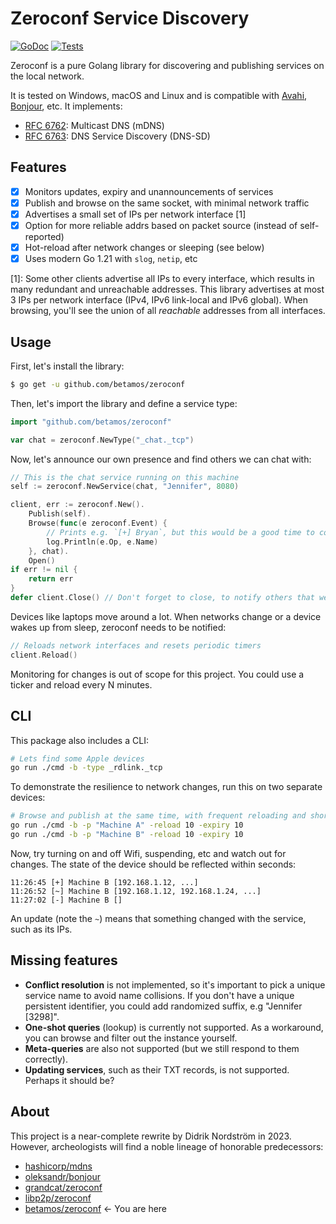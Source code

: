 # Zeroconf Service Discovery

[![GoDoc](https://godoc.org/github.com/betamos/zeroconf?status.svg)](https://godoc.org/github.com/betamos/zeroconf)
[![Tests](https://github.com/betamos/zeroconf/actions/workflows/go-test.yml/badge.svg)](https://github.com/betamos/zeroconf/actions/workflows/go-test.yml)

Zeroconf is a pure Golang library for discovering and publishing services on the local network.

It is tested on Windows, macOS and Linux and is compatible with [Avahi](http://avahi.org/),
[Bonjour](https://developer.apple.com/bonjour/), etc. It implements:

-   [RFC 6762](https://tools.ietf.org/html/rfc6762): Multicast DNS (mDNS)
-   [RFC 6763](https://tools.ietf.org/html/rfc6763): DNS Service Discovery (DNS-SD)

## Features

-   [x] Monitors updates, expiry and unannouncements of services
-   [x] Publish and browse on the same socket, with minimal network traffic
-   [x] Advertises a small set of IPs per network interface [1]
-   [x] Option for more reliable addrs based on packet source (instead of self-reported)
-   [x] Hot-reload after network changes or sleeping (see below)
-   [x] Uses modern Go 1.21 with `slog`, `netip`, etc

[1]: Some other clients advertise all IPs to every interface, which results in many
redundant and unreachable addresses. This library advertises at most 3 IPs per network interface
(IPv4, IPv6 link-local and IPv6 global). When browsing, you'll see the union of all _reachable_
addresses from all interfaces.

## Usage

First, let's install the library:

```bash
$ go get -u github.com/betamos/zeroconf
```

Then, let's import the library and define a service type:

```go
import "github.com/betamos/zeroconf"

var chat = zeroconf.NewType("_chat._tcp")
```

Now, let's announce our own presence and find others we can chat with:

```go
// This is the chat service running on this machine
self := zeroconf.NewService(chat, "Jennifer", 8080)

client, err := zeroconf.New().
    Publish(self).
    Browse(func(e zeroconf.Event) {
        // Prints e.g. `[+] Bryan`, but this would be a good time to connect to the peer!
        log.Println(e.Op, e.Name)
    }, chat).
    Open()
if err != nil {
    return err
}
defer client.Close() // Don't forget to close, to notify others that we're going away
```

Devices like laptops move around a lot. When networks change or a device wakes up from sleep,
zeroconf needs to be notified:

```go
// Reloads network interfaces and resets periodic timers
client.Reload()
```

Monitoring for changes is out of scope for this project. You could use a ticker and reload
every N minutes.

## CLI

This package also includes a CLI:

```bash
# Lets find some Apple devices
go run ./cmd -b -type _rdlink._tcp
```

To demonstrate the resilience to network changes, run this on two separate devices:

```bash
# Browse and publish at the same time, with frequent reloading and short expiry
go run ./cmd -b -p "Machine A" -reload 10 -expiry 10
go run ./cmd -b -p "Machine B" -reload 10 -expiry 10
```

Now, try turning on and off Wifi, suspending, etc and watch out for changes.
The state of the device should be reflected within seconds:

```
11:26:45 [+] Machine B [192.168.1.12, ...]
11:26:52 [~] Machine B [192.168.1.12, 192.168.1.24, ...]
11:27:02 [-] Machine B []
```

An update (note the `~`) means that something changed with the service, such as its IPs.

## Missing features

-   **Conflict resolution** is not implemented, so it's important to pick a unique service name to
    avoid name collisions. If you don't have a unique persistent identifier, you could add randomized
    suffix, e.g "Jennifer [3298]".
-   **One-shot queries** (lookup) is currently not supported. As a workaround, you can browse
    and filter out the instance yourself.
-   **Meta-queries** are also not supported (but we still respond to them correctly).
-   **Updating services**, such as their TXT records, is not supported. Perhaps it should be?

## About

This project is a near-complete rewrite by Didrik Nordström in 2023.
However, archeologists will find a noble lineage of honorable predecessors:

-   [hashicorp/mdns](https://github.com/hashicorp/mdns)
-   [oleksandr/bonjour](https://github.com/oleksandr/bonjour)
-   [grandcat/zeroconf](https://github.com/grandcat/zeroconf)
-   [libp2p/zeroconf](https://github.com/libp2p/zeroconf)
-   [betamos/zeroconf](https://github.com/betamos/zeroconf) ← You are here
